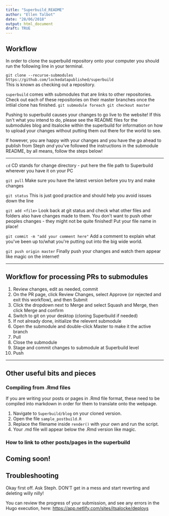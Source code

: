 ```yaml
---
title: "Superbuild_README"
author: "Ellen Talbot"
date: "28/06/2018"
output: html_document
draft: TRUE
---
```


Workflow
--------

In order to clone the superbuild repository onto your computer you should run the following line in your terminal.

`git clone --recurse-submodules https://github.com/lockedatapublished/superbuild`  
This is known as checking out a repository.

`superbuild` comes with submodules that are links to other repositories. Check out each of these repositories on their master branches once the intiial clone has finished. `git submodule foreach git checkout master`

Pushing to superbuild causes your changes to go live to the website! If this isn't what you intend to do, please see the README files for the submodules blog and itsalocke within the superbuild for information on how to upload your changes without putting them out there for the world to see.

If however, you are happy with your changes and you have the go ahead to publish from Steph *and* you've followed the instructions in the submodule README, by all means, follow the steps below!

------------------------------------------------------------------------

`cd` CD stands for change directory - put here the file path to Superbuild wherever you have it on your PC

`git pull` Make sure you have the latest version before you try and make changes

`git status` This is just good practice and should help you avoid issues down the line

`git add <file>` Look back at git status and check what other files and folders also have changes made to them. You don't want to push other peoples changes - they might not be quite finished! Put your file name in place!

`git commit -m "add your comment here"` Add a comment to explain what you've been up to/what you're putting out into the big wide world.

`git push origin master` Finally push your changes and watch them appear like magic on the internet!

------------------------------------------------------------------------

## Workflow for processing PRs to submodules

1. Review changes, edit as needed, commit
2. On the PR page, click Review Changes, select Approve (or rejected and exit this workflow), and then Submit
3. Click the dropdown next to Merge and select Squash and Merge, then click Merge and confirm
4. Switch to git on your desktop (cloning Superbuild if needed)
5. If not already done, initialize the relevent submodule
6. Open the submodule and double-click Master to make it the active branch
7. Pull
8. Close the submodule
9. Stage and commit changes to submodule at Superbuild level
10. Push

------------------------------------------------------------------------

## Other useful bits and pieces 

### Compiling from .Rmd files 

If you are writing your posts or pages in .Rmd file format, these need to be compiled into markdown in order for them to translate onto the webpage. 
1. Navigate to `Superbuild/blog` on your cloned version.
2. Open the file `sample_postbuild.R`
3. Replace the filename inside `render()` with your own and run the script.
4. Your .md file will appear below the .Rmd version like magic.

### How to link to other posts/pages in the superbuild

Coming soon! 
------------------------------------------------------------------------

Troubleshooting
---------------

Okay first off. Ask Steph. DON'T get in a mess and start reverting and deleting willy nilly!

You can review the progress of your submission, and see any errors in the Hugo execution, here: https://app.netlify.com/sites/itsalocke/deploys

